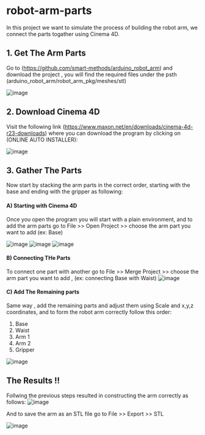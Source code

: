 # robot-arm-parts
In this project we want to simulate the process of building the robot arm, we connect the parts togather using Cinema 4D.

## 1. Get The Arm Parts
Go to (https://github.com/smart-methods/arduino_robot_arm) and download the project , you will find the required files under the psth (arduino_robot_arm/robot_arm_pkg/meshes/stl)

![image](https://user-images.githubusercontent.com/85634099/126074606-b67cd3f3-88fc-4019-8e14-eca6f6369725.png)


## 2. Download Cinema 4D
Visit the following link (https://www.maxon.net/en/downloads/cinema-4d-r23-downloads) where you can download the program by clicking on (ONLINE AUTO INSTALLER):

![image](https://user-images.githubusercontent.com/85634099/126074599-8f3f481d-e7a6-4400-b1d7-40136547c666.png)

## 3. Gather The Parts
Now start by stacking the arm parts in the correct order, starting with the base and ending with the gripper as following:

#### A) Starting with Cinema 4D
Once you open the program you will start with a plain environment, and to add the arm parts go to File >> Open Project >> choose the arm part you want to add (ex: Base)

![image](https://user-images.githubusercontent.com/85634099/126075073-cca61e4a-e888-4df6-a98f-7d0bde731997.png)
![image](https://user-images.githubusercontent.com/85634099/126075082-05b49c27-9869-40a4-b9bf-687a17852c06.png)
![image](https://user-images.githubusercontent.com/85634099/126075096-8e8c1c63-089e-486a-ae06-3707a3795831.png)


#### B) Connecting THe Parts
To connect one part with another go to File >> Merge Project >> choose the arm part you want to add , (ex: connecting Base with Waist)
![image](https://user-images.githubusercontent.com/85634099/126075159-0902bc6c-9723-4e20-9224-ddd019665cee.png)


#### C) Add The Remaining parts
Same way , add the remaining parts and adjust them using Scale and x,y,z coordinates, and to form the robot arm correctly follow this order:
1)	Base
2)	Waist
3)	Arm 1
4)	Arm 2
5)	Gripper

![image](https://user-images.githubusercontent.com/85634099/126075342-2499a39a-9afd-480e-95c8-fc79f6c18b86.png)


## The Results !!
Follwing the previous steps resulted in constructing the arm correctly as follows:
![image](https://user-images.githubusercontent.com/85634099/126075444-d4c28caa-727c-48a9-a6bc-7ba88b1ba0e3.png)

And to save the arm as an STL file go to File >> Export >> STL

![image](https://user-images.githubusercontent.com/85634099/126075583-49b4a733-20e2-4224-bd93-8dfd6b6a51d3.png)

